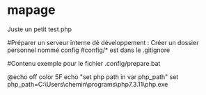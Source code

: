 # mapage
Juste un petit test php


#Préparer un serveur interne dé développement :
Créer un dossier personnel nommé config #config/* est dans le .gitignore

#Contenu exemple pour le fichier .config/prepare.bat

@echo off
color 5F
echo "set php path in var php_path"
set php_path=C:\Users\chemin\programs\php7.3.11\php.exe

